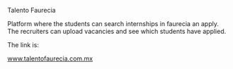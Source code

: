 
Talento Faurecia

Platform where the students can search internships in faurecia an apply. The recruiters can upload vacancies and see which students have applied.

The link is:

www.talentofaurecia.com.mx